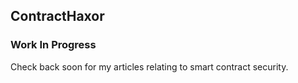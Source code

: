 ## ContractHaxor

### Work In Progress

Check back soon for my articles relating to smart contract security.
